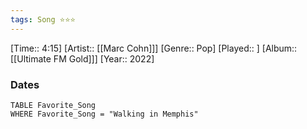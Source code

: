```yaml
---
tags: Song ⭐⭐⭐ 
---
```

[Time:: 4:15]
[Artist:: [[Marc Cohn]]]
[Genre:: Pop]
[Played:: ]
[Album:: [[Ultimate FM Gold]]]
[Year:: 2022]
### Dates
````dataview
TABLE Favorite_Song
WHERE Favorite_Song = "Walking in Memphis"
````